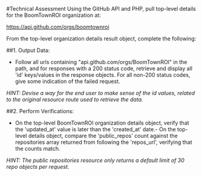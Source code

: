 #Technical Assessment 
Using the GitHub API and PHP, pull top-level details for the BoomTownROI organization at:

https://api.github.com/orgs/boomtownroi

From the top-level organization details result object, complete the following:

##1. Output Data:
- Follow all urls containing "api.github.com/orgs/BoomTownROI" in the path, and for responses with a 200 status code, retrieve and display all 'id' keys/values in the response objects. For all non-200 status codes, give some indication of the failed request. 

*HINT: Devise a way for the end user to make sense of the id values, related to the original resource route used to retrieve the data.*

##2. Perform Verifications:
- On the top-level BoomTownROI organization details object, verify that the 'updated_at' value is later than the 'created_at' date.- On the top-level details object, compare the 'public_repos' count against the repositories array returned from following the 'repos_url', verifying that the counts match. 

*HINT: The public repositories resource only returns a default limit of 30 repo objects per request.*